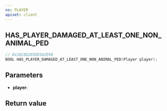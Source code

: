 ```yaml
---
ns: PLAYER
apiset: client
---
```

## HAS_PLAYER_DAMAGED_AT_LEAST_ONE_NON_ANIMAL_PED

```c
// 0x16C8D205DD5A2E90
BOOL HAS_PLAYER_DAMAGED_AT_LEAST_ONE_NON_ANIMAL_PED(Player player);
```


## Parameters
* **player**:

## Return value

